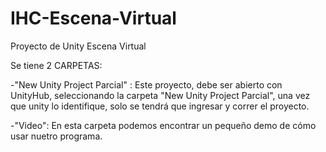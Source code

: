 # IHC-Escena-Virtual
Proyecto de Unity  Escena Virtual

Se tiene 2 CARPETAS:

  -"New Unity Project Parcial" : Este proyecto, debe ser abierto con UnityHub, seleccionando la carpeta "New Unity Project Parcial", una vez que unity lo identifique, solo se tendrá que ingresar y correr el proyecto.
  
  -"Video": En esta carpeta podemos encontrar un pequeño demo de cómo usar nuetro programa.
